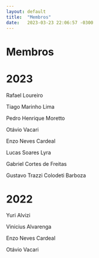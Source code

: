 ```yaml
---
layout: default
title:  "Membros"
date:   2023-03-23 22:06:57 -0300
---
```


# Membros

# 2023

Rafael Loureiro

Tiago Marinho Lima

Pedro Henrique Moretto

Otávio Vacari

Enzo Neves Cardeal

Lucas Soares Lyra

Gabriel Cortes de Freitas

Gustavo Trazzi Colodeti Barboza

# 2022

Yuri Alvizi

Vinicius Alvarenga

Enzo Neves Cardeal

Otávio Vacari
